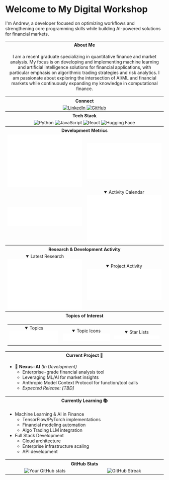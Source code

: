 # Welcome to My Digital Workshop

I'm Andrew, a developer focused on optimizing workflows and strengthening core programming skills while building AI-powered solutions for financial markets.

<table>
  <!-- Personal Information Section -->
  <tr>
    <th colspan="2">About Me</th>
  </tr>
  <tr>
    <td colspan="2">
      <p align="center">I am a recent graduate specializing in quantitative finance and market analysis. My focus is on developing and implementing machine learning and artificial intelligence solutions for financial applications, with particular emphasis on algorithmic trading strategies and risk analytics. I am passionate about exploring the intersection of AI/ML and financial markets while continuously expanding my knowledge in computational finance.</p>
    </td>
  </tr>
  <tr>
    <th colspan="2">Connect</th>
  </tr>
  <tr>
    <td colspan="2" align="center">
      <a href="https://www.linkedin.com/in/andrewturner0505/">
        <img src="https://img.shields.io/badge/LinkedIn-0077B5?style=for-the-badge&logo=linkedin&logoColor=white" alt="LinkedIn">
      </a>
      <a href="https://github.com/Yungshween">
        <img src="https://img.shields.io/badge/GitHub-100000?style=for-the-badge&logo=github&logoColor=white" alt="GitHub">
      </a>
    </td>
  </tr>
  <tr>
    <th colspan="2">Tech Stack</th>
  </tr>
  <tr>
    <td colspan="2" align="center">
      <img src="https://img.shields.io/badge/Python-3776AB?style=for-the-badge&logo=python&logoColor=white" alt="Python">
      <img src="https://img.shields.io/badge/JavaScript-F7DF1E?style=for-the-badge&logo=javascript&logoColor=black" alt="JavaScript">
      <img src="https://img.shields.io/badge/React-20232A?style=for-the-badge&logo=react&logoColor=61DAFB" alt="React">
      <img src="https://img.shields.io/badge/Hugging%20Face-FFD21E?style=for-the-badge&logo=huggingface&logoColor=black" alt="Hugging Face">
    </td>
  </tr>

  <!-- Development Metrics Section -->
  <tr>
    <th colspan="2">Development Metrics</th>
  </tr>
  <tr>
    <td align="center" width="50%">
      <img alt="Repository Metrics" width="400" src="/docs/assets/images/metrics/github-metrics.svg">
    </td>
    <td align="center" width="50%">
      <img alt="WakaTime Stats" width="400" src="/docs/assets/images/metrics/metrics.plugin.wakatime.svg">
    </td>
  </tr>

  <!-- Language and Activity Section -->
  <tr>
    <td align="center">
      <img alt="Languages" width="400" src="/docs/assets/images/metrics/metrics.languages.svg">
    </td>
    <td align="center">
      <details open><summary>Activity Calendar</summary>
      <img alt="ISO Calendar" width="400" src="/docs/assets/images/metrics/metrics.plugin.isocalendar.fullyear.svg">
      </details>
    </td>
  </tr>

  <!-- Research and Activity Section -->
  <tr>
    <th colspan="2">Research & Development Activity</th>
  </tr>
  <tr>
    <td align="center">
      <details open><summary>Latest Research</summary>
      <img alt="RSS Feed" width="400" src="/docs/assets/images/metrics/metrics.plugin.rss.svg">
      </details>
    </td>
    <td align="center">
      <details open><summary>Project Activity</summary>
      <img alt="Projects" width="400" src="/docs/assets/images/metrics/metrics.projects.svg">
      </details>
    </td>
  </tr>

<!-- Topics and Starlist Section -->
<tr>
  <th colspan="2">Topics of Interest</th>
</tr>
<tr>
  <td colspan="2">
    <table>
      <tr>
        <td align="center">
          <details open><summary>Topics</summary>
          <img alt="Topics" src="/docs/assets/images/metrics/metrics.topics.svg">
          </details>
        </td>
        <td align="center">
          <details open><summary>Topic Icons</summary>
          <img alt="Topic Icons" src="/docs/assets/images/metrics/metrics.plugin.topics.icons.svg">
          </details>
        </td>
        <td align="center">
          <details open><summary>Star Lists</summary>
          <img alt="Star Lists" src="/docs/assets/images/metrics/metrics.starlists.svg">
          </details>
        </td>
      </tr>
    </table>
  </td>
</tr>

  <!-- Current Project Section -->
  <tr>
    <th colspan="2">Current Project 🚧</th>
  </tr>
  <tr>
    <td colspan="2">
      <ul>
        <li>🔨 <strong>Nexus-AI</strong> <em>(In Development)</em>
          <ul>
            <li>Enterprise-grade financial analysis tool</li>
            <li>Leveraging ML/AI for market insights</li>
            <li>Anthropic Model Context Protocol for function/tool calls</li>
            <li><em>Expected Release: [TBD]</em></li>
          </ul>
        </li>
      </ul>
    </td>
  </tr>

  <!-- Learning Section -->
  <tr>
    <th colspan="2">Currently Learning 📚</th>
  </tr>
  <tr>
    <td colspan="2">
      <ul>
        <li>Machine Learning & AI in Finance
          <ul>
            <li>TensorFlow/PyTorch implementations</li>
            <li>Financial modeling automation</li>
            <li>Algo Trading LLM integration</li>
          </ul>
        </li>
        <li>Full Stack Development
          <ul>
            <li>Cloud architecture</li>
            <li>Enterprise infrastructure scaling</li>
            <li>API development</li>
          </ul>
        </li>
      </ul>
    </td>
  </tr>

  <!-- GitHub Stats Section -->
  <tr>
    <th colspan="2">GitHub Stats</th>
  </tr>
  <tr>
    <td align="center">
      <img src="https://github-readme-stats.vercel.app/api?username=Yungshween&show_icons=true&theme=radical" alt="Your GitHub stats">
    </td>
    <td align="center">
      <img src="https://github-readme-streak-stats.herokuapp.com/?user=Yungshween&theme=radical" alt="GitHub Streak">
    </td>
  </tr>
</table>
